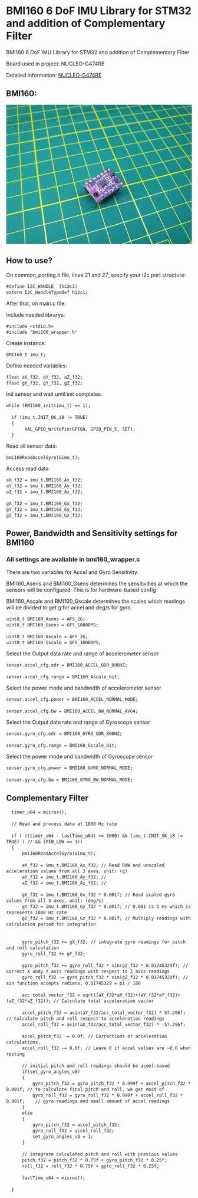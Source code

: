 # BMI160 6 DoF IMU Library for STM32 and addition of Complementary Filter 
BMI160 6 DoF IMU Library for STM32 and addition of Complementary Filter 

Board used in project: NUCLEO-G474RE

Detailed information: [NUCLEO-G474RE](https://www.st.com/en/evaluation-tools/nucleo-g474re.html#overview)

## BMI160:

![](https://raw.githubusercontent.com/ibrahimcahit/stm32-bmi160-complementary-filter/main/bmi160.jpg)

## How to use?

On common_porting.h file, lines 21 and 27, specify your i2c port structure:

```
#define I2C_HANDLE	(hi2c1)
extern I2C_HandleTypeDef hi2c1;
```

After that, on main.c file:

Include needed librarys:

```
#include <stdio.h>
#include "bmi160_wrapper.h"
```

Create instance:

```
BMI160_t imu_t;
```

Define needed variables:

```
float aX_f32, aY_f32, aZ_f32;
float gX_f32, gY_f32, gZ_f32;
```

Init sensor and wait until init completes.

```
while (BMI160_init(imu_t) == 1);

  if (imu_t.INIT_OK_i8 != TRUE)
  {
	   HAL_GPIO_WritePin(GPIOA, GPIO_PIN_5, SET);
  }

```

Read all sensor data:

```
bmi160ReadAccelGyro(&imu_t);
```

Access read data

```
aX_f32 = imu_t.BMI160_Ax_f32;
aY_f32 = imu_t.BMI160_Ay_f32; 
aZ_f32 = imu_t.BMI160_Az_f32;

gX_f32 = imu_t.BMI160_Gx_f32;
gY_f32 = imu_t.BMI160_Gy_f32;
gZ_f32 = imu_t.BMI160_Gz_f32;
```

## Power, Bandwidth and Sensitivity settings for BMI160

### All settings are avaliable in bmi160_wrapper.c

There are two variables for Accel and Gyro Sensitivity.

BMI160_Asens and BMI160_Gsens determines the sensitivities at which the sensors will be configured. This is for hardware-based config

BMI160_Ascale and BMI160_Gscale determines the scales which readings will be divided to get g for accel and deg/s for gyro. 

```
uint8_t BMI160_Asens = AFS_2G;
uint8_t BMI160_Gsens = GFS_1000DPS;

uint8_t BMI160_Ascale = AFS_2G;
uint8_t BMI160_Gscale = GFS_1000DPS;
```

Select the Output data rate and range of accelerometer sensor

```
sensor.accel_cfg.odr = BMI160_ACCEL_ODR_800HZ; 

sensor.accel_cfg.range = BMI160_Ascale_bit;
```

Select the power mode and bandwidth of accelerometer sensor

```
sensor.accel_cfg.power = BMI160_ACCEL_NORMAL_MODE;

sensor.accel_cfg.bw = BMI160_ACCEL_BW_NORMAL_AVG4; 
```

Select the Output data rate and range of Gyroscope sensor

```
sensor.gyro_cfg.odr = BMI160_GYRO_ODR_800HZ; 

sensor.gyro_cfg.range = BMI160_Gscale_bit; 
```

Select the power mode and bandwidth of Gyroscope sensor

```
sensor.gyro_cfg.power = BMI160_GYRO_NORMAL_MODE;

sensor.gyro_cfg.bw = BMI160_GYRO_BW_NORMAL_MODE; 
```

## Complementary Filter 

```
  timer_u64 = micros();

  // Read and process data at 1000 Hz rate

  if ( ((timer_u64 - lastTime_u64) >= 1000) && (imu_t.INIT_OK_i8 != TRUE) ) // && (PIN_LOW == 1))
  {
	  bmi160ReadAccelGyro(&imu_t);

	  aX_f32 = imu_t.BMI160_Ax_f32; // Read RAW and unscaled acceleration values from all 3 axes, unit: (g)
	  aY_f32 = imu_t.BMI160_Ay_f32; //
	  aZ_f32 = imu_t.BMI160_Az_f32; //

	  gX_f32 = imu_t.BMI160_Gx_f32 * 0.001f; // Read scaled gyro values from all 3 axes, unit: (deg/s)
	  gY_f32 = imu_t.BMI160_Gy_f32 * 0.001f; // 0.001 is 1 ms which is represents 1000 Hz rate
	  gZ_f32 = imu_t.BMI160_Gz_f32 * 0.001f; // Multiply readings with calculation period for integration


	  gyro_pitch_f32 += gX_f32; // integrate gyro readings for pitch and roll calculation
	  gyro_roll_f32 += gY_f32;

	  gyro_pitch_f32 += gyro_roll_f32 * sin(gZ_f32 * 0.01745329f); // correct X andy Y axis readings with respect to Z axis readings
	  gyro_roll_f32 -= gyro_pitch_f32 * sin(gZ_f32 * 0.01745329f); // sin function accepts radians, 0.01745329 = pi / 180

	  acc_total_vector_f32 = sqrt((aX_f32*aX_f32)+(aY_f32*aY_f32)+(aZ_f32*aZ_f32)); // Calculate total acceleration vector

	  accel_pitch_f32 = asin(aY_f32/acc_total_vector_f32) * 57.296f; // Calculate pitch and roll respect to acceleration readings
	  accel_roll_f32 = asin(aX_f32/acc_total_vector_f32) * -57.296f;

	  accel_pitch_f32 -= 0.0f; // Corrections or acceleration calculations.
	  accel_roll_f32 -= 0.0f; // Leave 0 if accel values are ~0.0 when resting

	  // initial pitch and roll readings should be aceel-based
	  if(set_gyro_angles_u8)
	  {
		  gyro_pitch_f32 = gyro_pitch_f32 * 0.999f + accel_pitch_f32 * 0.001f; // to calculate final pitch and roll, we get most of
		  gyro_roll_f32 = gyro_roll_f32 * 0.999f + accel_roll_f32 * 0.001f;    // gyro readings and small amount of accel readings
	  }
	  else
	  {
		  gyro_pitch_f32 = accel_pitch_f32;
		  gyro_roll_f32 = accel_roll_f32;
		  set_gyro_angles_u8 = 1;
	  }

	  // integrate calculated pitch and roll with previous values
	  pitch_f32 = pitch_f32 * 0.75f + gyro_pitch_f32 * 0.25f;
	  roll_f32 = roll_f32 * 0.75f + gyro_roll_f32 * 0.25f;

	  lastTime_u64 = micros();

  }
```
